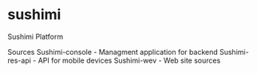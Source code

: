# sushimi
Sushimi Platform



Sources
	Sushimi-console - Managment application for backend
	Sushimi-res-api - API for mobile devices
	Sushimi-wev		- Web site sources